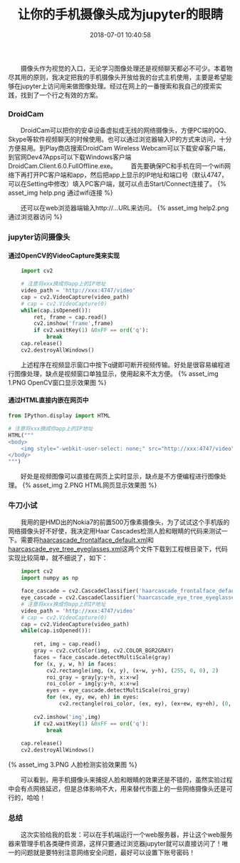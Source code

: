 ﻿---
title: 让你的手机摄像头成为jupyter的眼睛
comments: true
date: 2018-07-01 10:40:58
categories: 编程
tags:
- 图像处理
- python

---

　　摄像头作为视觉的入口，无论学习图像处理还是视频聊天都必不可少。本着物尽其用的原则，我决定把我的手机摄像头开放给我的台式主机使用，主要是希望能够在jupyter上访问用来做图像处理。经过在网上的一番搜索和我自己的摸索实践，找到了一个行之有效的方案。
　　
### DroidCam
　　DroidCam可以把你的安卓设备虚拟成无线的网络摄像头，方便PC端的QQ、Skype等软件视频聊天的时候使用。也可以通过浏览器输入IP的方式来访问，十分方便易用。到Play商店搜索DroidCam Wireless Webcam可以下载安卓客户端，到官网Dev47Apps可以下载Windows客户端DroidCam.Client.6.0.FullOffline.exe。
　　首先要确保PC和手机在同一个wifi网络下再打开PC客户端和app，然后把app上显示的IP地址和端口号（默认4747，可以在Setting中修改）填入PC客户端，就可以点击Start/Connect连接了。
{% asset_img help.png 通过wifi连接 %}

　　还可以在web浏览器端输入http://...URL来访问。
{% asset_img help2.png 通过浏览器访问 %}

### jupyter访问摄像头
#### 通过OpenCV的VideoCapture类来实现
```Python
    import cv2

    # 注意将xxx换成你app上的IP地址
    video_path = 'http://xxx:4747/video'
    cap = cv2.VideoCapture(video_path)
    # cap = cv2.VideoCapture(0) 
    while(cap.isOpened()):
        ret, frame = cap.read()
        cv2.imshow('frame',frame)       
        if cv2.waitKey(1) &0xFF == ord('q'):
            break
    cap.release()
    cv2.destroyAllWindows()
```
　　上述程序在视频显示窗口中按下q键即可断开视频传输。好处是很容易编程进行图像处理，缺点是视频窗口单独显示，使用起来不太方便。
{% asset_img 1.PNG OpenCV窗口显示效果图 %}

#### 通过HTML直接内嵌在网页中
```Python
from IPython.display import HTML

# 注意将xxx换成你app上的IP地址
HTML("""
<body>
    <img style="-webkit-user-select: none;" src="http://xxx:4747/video" width="389" height="291">
</body>
""")
```
　　好处是视频图像可以直接在网页上实时显示，缺点是不方便编程进行图像处理。
{% asset_img 2.PNG HTML网页显示效果图 %}

### 牛刀小试
　　我用的是HMD出的Nokia7的前置500万像素摄像头，为了试试这个手机版的网络摄像头好不好使，我决定用Haar Cascades检测人脸和眼睛的代码来测试一下。需要将[haarcascade_frontalface_default.xml][1]和[haarcascade_eye_tree_eyeglasses.xml][2]这两个文件下载到工程根目录下，代码实现比较简单，就不细说了，如下：
```Python
    import cv2
    import numpy as np

    face_cascade = cv2.CascadeClassifier('haarcascade_frontalface_default.xml')
    eye_cascade = cv2.CascadeClassifier('haarcascade_eye_tree_eyeglasses.xml')
    # 注意将xxx换成你app上的IP地址
    video_path = 'http://xxx:4747/video'
    # cap = cv2.VideoCapture(0)
    cap = cv2.VideoCapture(video_path)
    while(cap.isOpened()):
    
        ret, img = cap.read()
        gray = cv2.cvtColor(img, cv2.COLOR_BGR2GRAY)
        faces = face_cascade.detectMultiScale(gray)
        for (x, y, w, h) in faces:
            cv2.rectangle(img, (x, y), (x+w, y+h), (255, 0, 0), 2)
            roi_gray = gray[y:y+h, x:x+w]
            roi_color = img[y:y+h, x:x+w]
            eyes = eye_cascade.detectMultiScale(roi_gray)
            for (ex, ey, ew, eh) in eyes:
                cv2.rectangle(roi_color, (ex, ey), (ex+ew, ey+eh), (0, 255, 0), 2)
            
        cv2.imshow('img',img)       
        if cv2.waitKey(1) &0xFF == ord('q'):
            break
        
    cap.release()
    cv2.destroyAllWindows()
```
{% asset_img 3.PNG 人脸检测实验效果图 %}

　　可以看到，用手机摄像头来捕捉人脸和眼睛的效果还是不错的，虽然实验过程中会有点网络延迟，但是总体影响不大，用来替代市面上的一些网络摄像头还是可行的，哈哈！
　　
### 总结
　　这次实验给我的启发：可以在手机端运行一个web服务器，并让这个web服务器来管理手机各类硬件资源，这样只要通过浏览器jupyter就可以直接访问了！唯一的问题就是要特别注意网络安全问题，最好可以设置下账号密码！


  [1]: https://github.com/opencv/opencv/blob/master/data/haarcascades/haarcascade_frontalface_default.xml
  [2]: https://github.com/opencv/opencv/blob/master/data/haarcascades/haarcascade_eye_tree_eyeglasses.xml